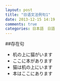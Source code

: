```yaml
---
layout: post
title: "日语文法例句1"
date: 2013-12-15 14:19
comments: true
categories: 日本語　日語　
---
```

##存在句
*  机の上に猫がいます
*  ここに本があります
*  猫は机の上にいます
*  本はここにあります


